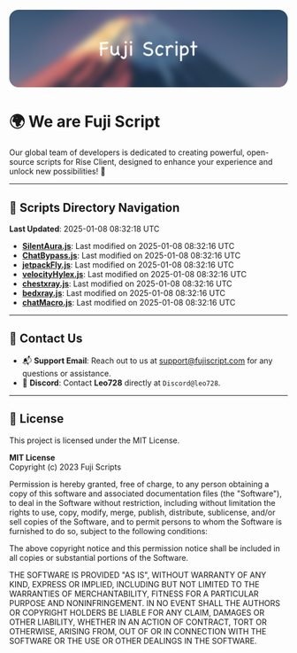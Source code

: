 ![Banner](.github/b.webp)

# 🌍 **We are Fuji Script**

Our global team of developers is dedicated to creating powerful, open-source scripts for Rise Client, designed to enhance your experience and unlock new possibilities! 🌟

---
<!-- SCRIPTS_NAVIGATION_START -->
## 📂 **Scripts Directory Navigation**

**Last Updated**: 2025-01-08 08:32:18 UTC

- **[SilentAura.js](scripts/SilentAura.js)**: Last modified on 2025-01-08 08:32:16 UTC
- **[ChatBypass.js](scripts/ChatBypass.js)**: Last modified on 2025-01-08 08:32:16 UTC
- **[jetpackFly.js](scripts/jetpackFly.js)**: Last modified on 2025-01-08 08:32:16 UTC
- **[velocityHylex.js](scripts/velocityHylex.js)**: Last modified on 2025-01-08 08:32:16 UTC
- **[chestxray.js](scripts/chestxray.js)**: Last modified on 2025-01-08 08:32:16 UTC
- **[bedxray.js](scripts/bedxray.js)**: Last modified on 2025-01-08 08:32:16 UTC
- **[chatMacro.js](scripts/chatMacro.js)**: Last modified on 2025-01-08 08:32:16 UTC

<!-- SCRIPTS_NAVIGATION_END -->

---

## 💬 **Contact Us**  
- 📬 **Support Email**: Reach out to us at [support@fujiscript.com](mailto:support@fujiscript.com) for any questions or assistance.  
- 💬 **Discord**: Contact **Leo728** directly at `Discord@leo728`.

---

## 📜 **License**

This project is licensed under the MIT License.  

**MIT License**  
Copyright (c) 2023 Fuji Scripts  

Permission is hereby granted, free of charge, to any person obtaining a copy of this software and associated documentation files (the "Software"), to deal in the Software without restriction, including without limitation the rights to use, copy, modify, merge, publish, distribute, sublicense, and/or sell copies of the Software, and to permit persons to whom the Software is furnished to do so, subject to the following conditions:  

The above copyright notice and this permission notice shall be included in all copies or substantial portions of the Software.  

THE SOFTWARE IS PROVIDED "AS IS", WITHOUT WARRANTY OF ANY KIND, EXPRESS OR IMPLIED, INCLUDING BUT NOT LIMITED TO THE WARRANTIES OF MERCHANTABILITY, FITNESS FOR A PARTICULAR PURPOSE AND NONINFRINGEMENT. IN NO EVENT SHALL THE AUTHORS OR COPYRIGHT HOLDERS BE LIABLE FOR ANY CLAIM, DAMAGES OR OTHER LIABILITY, WHETHER IN AN ACTION OF CONTRACT, TORT OR OTHERWISE, ARISING FROM, OUT OF OR IN CONNECTION WITH THE SOFTWARE OR THE USE OR OTHER DEALINGS IN THE SOFTWARE.  
